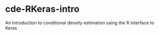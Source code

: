 # cde-RKeras-intro
 An introduction to conditional density estimation using the R interface to Keras
